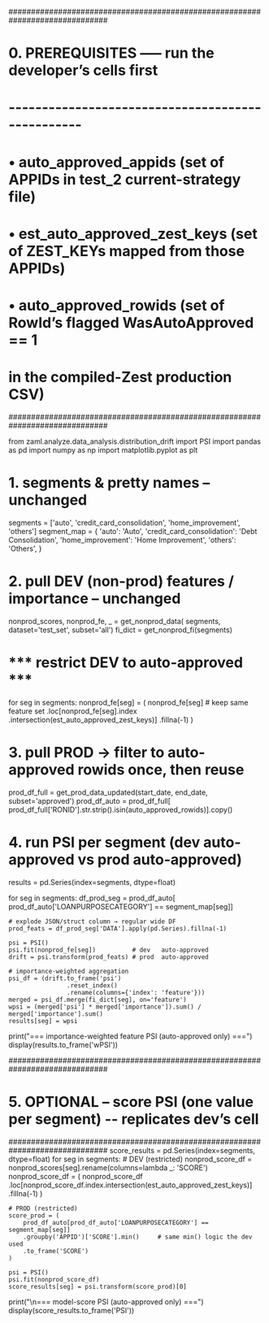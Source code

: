 ##############################################################################
# 0.  PREREQUISITES ––– run the developer’s cells first
#     -------------------------------------------------
#     •  auto_approved_appids            (set of APPIDs in test_2 current-strategy file)
#     •  est_auto_approved_zest_keys     (set of ZEST_KEYs mapped from those APPIDs)
#     •  auto_approved_rowids            (set of RowId’s flagged WasAutoApproved == 1
#                                         in the compiled-Zest production CSV)
##############################################################################

from zaml.analyze.data_analysis.distribution_drift import PSI
import pandas as pd
import numpy as np
import matplotlib.pyplot as plt

# 1.  segments & pretty names – unchanged
segments = ['auto', 'credit_card_consolidation', 'home_improvement', 'others']
segment_map = {
    'auto': 'Auto',
    'credit_card_consolidation': 'Debt Consolidation',
    'home_improvement': 'Home Improvement',
    'others': 'Others',
}

# 2.  pull DEV (non-prod) features / importance – unchanged
nonprod_scores, nonprod_fe, _ = get_nonprod_data(
        segments, dataset='test_set', subset='all')
fi_dict = get_nonprod_fi(segments)

# *** restrict DEV to auto-approved ***
for seg in segments:
    nonprod_fe[seg] = (
        nonprod_fe[seg]                         # keep same feature set
        .loc[nonprod_fe[seg].index
             .intersection(est_auto_approved_zest_keys)]
        .fillna(-1)
    )

# 3.  pull PROD → filter to auto-approved rowids once, then reuse
prod_df_full = get_prod_data_updated(start_date, end_date, subset='approved')
prod_df_auto = prod_df_full[
        prod_df_full['RONID'].str.strip().isin(auto_approved_rowids)].copy()

# 4.  run PSI per segment  (dev auto-approved  vs  prod auto-approved)
results = pd.Series(index=segments, dtype=float)

for seg in segments:
    df_prod_seg = prod_df_auto[
        prod_df_auto['LOANPURPOSECATEGORY'] == segment_map[seg]]

    # explode JSON/struct column → regular wide DF
    prod_feats = df_prod_seg['DATA'].apply(pd.Series).fillna(-1)

    psi = PSI()
    psi.fit(nonprod_fe[seg])          # dev   auto-approved
    drift = psi.transform(prod_feats) # prod  auto-approved

    # importance-weighted aggregation
    psi_df = (drift.to_frame('psi')
                    .reset_index()
                    .rename(columns={'index': 'feature'}))
    merged = psi_df.merge(fi_dict[seg], on='feature')
    wpsi = (merged['psi'] * merged['importance']).sum() / merged['importance'].sum()
    results[seg] = wpsi

print("=== importance-weighted feature PSI  (auto-approved only) ===")
display(results.to_frame('wPSI'))

##############################################################################
# 5.  OPTIONAL – score PSI (one value per segment) -- replicates dev’s cell
##############################################################################
score_results = pd.Series(index=segments, dtype=float)
for seg in segments:
    # DEV (restricted)
    nonprod_score_df = nonprod_scores[seg].rename(columns=lambda _: 'SCORE')
    nonprod_score_df = (
        nonprod_score_df
        .loc[nonprod_score_df.index.intersection(est_auto_approved_zest_keys)]
        .fillna(-1)
    )

    # PROD (restricted)
    score_prod = (
        prod_df_auto[prod_df_auto['LOANPURPOSECATEGORY'] == segment_map[seg]]
        .groupby('APPID')['SCORE'].min()     # same min() logic the dev used
        .to_frame('SCORE')
    )

    psi = PSI()
    psi.fit(nonprod_score_df)
    score_results[seg] = psi.transform(score_prod)[0]

print("\n=== model-score PSI  (auto-approved only) ===")
display(score_results.to_frame('PSI'))
